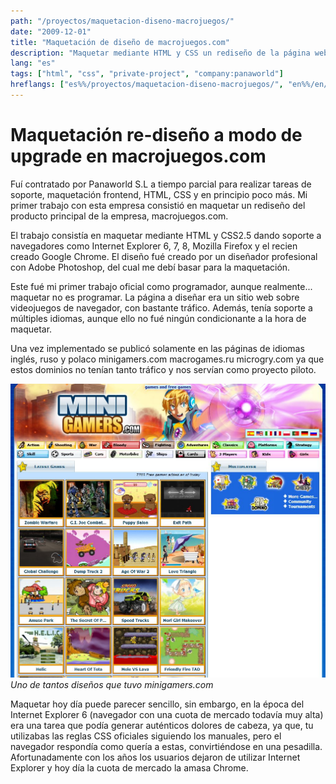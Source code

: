 ```yaml
---
path: "/proyectos/maquetacion-diseno-macrojuegos/"
date: "2009-12-01"
title: "Maquetación de diseño de macrojuegos.com"
description: "Maquetar mediante HTML y CSS un rediseño de la página web macrojuegos.com. Diseño en formato psd creado por un diseñador."
lang: "es"
tags: ["html", "css", "private-project", "company:panaworld"]
hreflangs: ["es%%/proyectos/maquetacion-diseno-macrojuegos/", "en%%/en/projects/revamping-the-layout-design-from-macrojuegos/"]
---
```

# Maquetación re-diseño a modo de upgrade en macrojuegos.com

Fuí contratado por Panaworld S.L a tiempo parcial para realizar tareas de soporte, maquetación frontend, HTML, CSS y en principio poco más. Mi primer trabajo con esta empresa consistió en maquetar un rediseño del producto principal de la empresa, macrojuegos.com.

El trabajo consistía en maquetar mediante HTML y CSS2.5 dando soporte a navegadores como Internet Explorer 6, 7, 8, Mozilla Firefox y el recien creado Google Chrome. El diseño fué creado por un diseñador profesional con Adobe Photoshop, del cual me debí basar para la maquetación.

Este fué mi primer trabajo oficial como programador, aunque realmente... maquetar no es programar. La página a diseñar era un sitio web sobre videojuegos de navegador, con bastante tráfico. Además, tenía soporte a múltiples idiomas, aunque ello no fué ningún condicionante a la hora de maquetar.

Una vez implementado se publicó solamente en las páginas de idiomas inglés, ruso y polaco minigamers.com macrogames.ru microgry.com ya que estos dominios no tenían tanto tráfico y nos servían como proyecto piloto.

![Diseño renovado](minigamers-revamp.jpg)
*Uno de tantos diseños que tuvo minigamers.com*

Maquetar hoy día puede parecer sencillo, sin embargo, en la época del Internet Explorer 6 (navegador con una cuota de mercado todavía muy alta) era una tarea que podía generar auténticos dolores de cabeza, ya que, tu utilizabas las reglas CSS oficiales siguiendo los manuales, pero el navegador respondía como quería a estas, convirtiéndose en una pesadilla. Afortunadamente con los años los usuarios dejaron de utilizar Internet Explorer y hoy día la cuota de mercado la amasa Chrome.